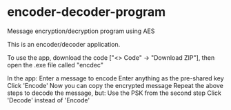 # encoder-decoder-program
Message encryption/decryption program using AES

This is an encoder/decoder application. 

To use the app, download the code ["<> Code" -> "Download ZIP"], then open the .exe file called "encdec"

In the app:
  Enter a message to encode
  Enter anything as the pre-shared key
  Click 'Encode'
  Now you can copy the encrypted message 
  Repeat the above steps to decode the message, but:
    Use the PSK from the second step
    Click 'Decode' instead of 'Encode'
